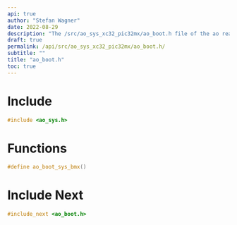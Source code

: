 ```yaml
---
api: true
author: "Stefan Wagner"
date: 2022-08-29
description: "The /src/ao_sys_xc32_pic32mx/ao_boot.h file of the ao real-time operating system."
draft: true
permalink: /api/src/ao_sys_xc32_pic32mx/ao_boot.h/
subtitle: ""
title: "ao_boot.h"
toc: true
---
```


# Include

```c
#include <ao_sys.h>
```

# Functions

```c
#define ao_boot_sys_bmx()
```

# Include Next

```c
#include_next <ao_boot.h>
```

